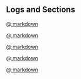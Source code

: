 ## Logs and Sections

@[:markdown](nested_sections/template.md)

@[:markdown](attributes/template.md)

@[:markdown](time/template.md)

@[:markdown](rescue/template.md)

@[:markdown](data/template.md)

